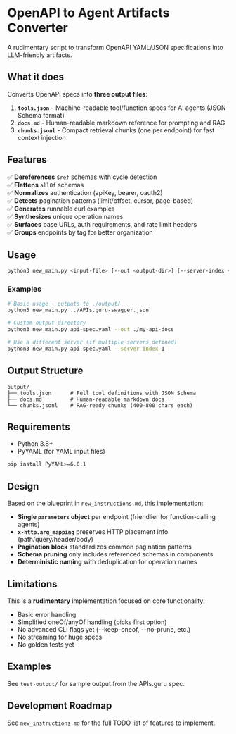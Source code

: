 # OpenAPI to Agent Artifacts Converter

A rudimentary script to transform OpenAPI YAML/JSON specifications into LLM-friendly artifacts.

## What it does

Converts OpenAPI specs into **three output files**:

1. **`tools.json`** - Machine-readable tool/function specs for AI agents (JSON Schema format)
2. **`docs.md`** - Human-readable markdown reference for prompting and RAG
3. **`chunks.jsonl`** - Compact retrieval chunks (one per endpoint) for fast context injection

## Features

✅ **Dereferences** `$ref` schemas with cycle detection  
✅ **Flattens** `allOf` schemas  
✅ **Normalizes** authentication (apiKey, bearer, oauth2)  
✅ **Detects** pagination patterns (limit/offset, cursor, page-based)  
✅ **Generates** runnable curl examples  
✅ **Synthesizes** unique operation names  
✅ **Surfaces** base URLs, auth requirements, and rate limit headers  
✅ **Groups** endpoints by tag for better organization  

## Usage

```bash
python3 new_main.py <input-file> [--out <output-dir>] [--server-index <N>]
```

### Examples

```bash
# Basic usage - outputs to ./output/
python3 new_main.py ../APIs.guru-swagger.json

# Custom output directory
python3 new_main.py api-spec.yaml --out ./my-api-docs

# Use a different server (if multiple servers defined)
python3 new_main.py api-spec.yaml --server-index 1
```

## Output Structure

```
output/
├── tools.json      # Full tool definitions with JSON Schema
├── docs.md         # Human-readable markdown docs
└── chunks.jsonl    # RAG-ready chunks (400-800 chars each)
```

## Requirements

- Python 3.8+
- PyYAML (for YAML input files)

```bash
pip install PyYAML>=6.0.1
```

## Design

Based on the blueprint in `new_instructions.md`, this implementation:

- **Single `parameters` object** per endpoint (friendlier for function-calling agents)
- **`x-http.arg_mapping`** preserves HTTP placement info (path/query/header/body)
- **Pagination block** standardizes common pagination patterns
- **Schema pruning** only includes referenced schemas in components
- **Deterministic naming** with deduplication for operation names

## Limitations

This is a **rudimentary** implementation focused on core functionality:

- Basic error handling
- Simplified oneOf/anyOf handling (picks first option)
- No advanced CLI flags yet (--keep-oneof, --no-prune, etc.)
- No streaming for huge specs
- No golden tests yet

## Examples

See `test-output/` for sample output from the APIs.guru spec.

## Development Roadmap

See `new_instructions.md` for the full TODO list of features to implement.

